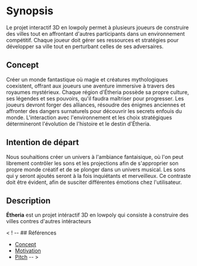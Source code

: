 # Synopsis
Le projet interactif 3D en lowpoly permet à plusieurs joueurs de construire des villes tout en affrontant d'autres participants dans un environnement compétitif. Chaque joueur doit gérer ses ressources et stratégies pour développer sa ville tout en perturbant celles de ses adversaires.

## Concept
Créer un monde fantastique où magie et créatures mythologiques coexistent, offrant aux joueurs une aventure immersive à travers des royaumes mystérieux. Chaque région d'Étheria possède sa propre culture, ses légendes et ses pouvoirs, qu'il faudra maîtriser pour progresser. Les joueurs devront forger des alliances, résoudre des énigmes anciennes et affronter des dangers surnaturels pour découvrir les secrets enfouis du monde. L'interaction avec l'environnement et les choix stratégiques détermineront l'évolution de l'histoire et le destin d'Étheria.
## Intention de départ 
Nous souhaitions créer un univers à l'ambiance fantaisique, où l'on peut librement contrôler les sons et les projections afin de s'approprier son propre monde créatif et de se plonger dans un univers musical. Les sons qui y seront ajoutés seront à la fois inquiétants et merveilleux. Ce contraste doit être évident, afin de susciter différentes émotions chez l'utilisateur.

## Description
**Étheria** est un projet intéractif 3D en lowpoly qui consiste à construire des villes contres d'autres intéracteurs

< ! -- ## Références

* [Concept](https://tim-montmorency.com/582523-gestion/#/contenus/2_scenarisation/10_idee/10_concept/)
* [Motivation](https://tim-montmorency.com/582523-gestion/#/contenus/2_scenarisation/10_idee/30_motivations/)
* [Pitch](https://tim-montmorency.com/582523-gestion/#/contenus/4_faisabilite/20_pitch/) -- >
